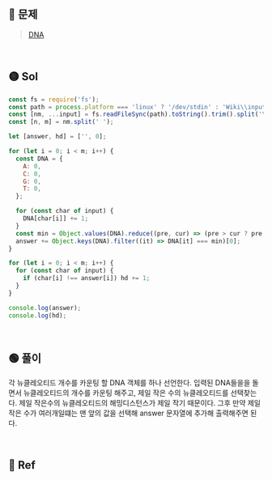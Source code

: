 ## 🔴 문제

> [DNA](https://www.acmicpc.net/problem/1969)

<br/>

## 🟡 Sol

```js
const fs = require('fs');
const path = process.platform === 'linux' ? '/dev/stdin' : 'Wiki\\input.txt';
const [nm, ...input] = fs.readFileSync(path).toString().trim().split('\n');
const [n, m] = nm.split(' ');

let [answer, hd] = ['', 0];

for (let i = 0; i < m; i++) {
  const DNA = {
    A: 0,
    C: 0,
    G: 0,
    T: 0,
  };

  for (const char of input) {
    DNA[char[i]] += 1;
  }
  const min = Object.values(DNA).reduce((pre, cur) => (pre > cur ? pre : cur));
  answer += Object.keys(DNA).filter((it) => DNA[it] === min)[0];
}

for (let i = 0; i < m; i++) {
  for (const char of input) {
    if (char[i] !== answer[i]) hd += 1;
  }
}

console.log(answer);
console.log(hd);
```

<br/>

## 🟢 풀이

각 뉴클레오티드 개수를 카운팅 할 DNA 객체를 하나 선언한다.
입력된 DNA들을을 돌면서 뉴클레오티드의 개수를 카운팅 해주고, 제일 작은 수의 뉴클레오티드를 선택찾는다.
제일 작은수의 뉴클레오티드의 해밍디스턴스가 제일 작기 때문이다.
그후 만약 제일 작은 수가 여러개일떄는 맨 앞의 값을 선택해 answer 문자열에 추가해 출력해주면 된다.

<br/>

## 🔵 Ref
